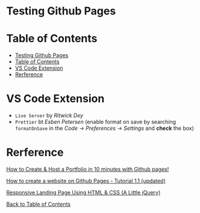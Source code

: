 # Testing Github Pages

# Table of Contents

- [Testing Github Pages](#testing-github-pages)
- [Table of Contents](#table-of-contents)
- [VS Code Extension](#vs-code-extension)
- [Rerference](#rerference)

# VS Code Extension

- `Live Server` by _Ritwick Dey_
- `Prettier` bt _Esben Petersen_ (enable format on save by searching `formatOnSave` in the _Code -> Preferences -> Settings_ and **check** the box)

# Rerference

[How to Create & Host a Portfolio in 10 minutes with Github pages!](https://www.youtube.com/watch?v=u-RLu_8kwA0&list=PLzVHeRWfF3zKyPBedJEKypkF1fp5fUg7_&index=1)

[How to create a website on Github Pages - Tutorial 1.1 (updated)](https://www.youtube.com/watch?v=QdSsRPAcrzM&list=PLzVHeRWfF3zKyPBedJEKypkF1fp5fUg7_&index=2)

[Responsive Landing Page Using HTML & CSS (A Little jQuery)](https://youtu.be/GJXXf3_dcng)

[Back to Table of Contents](#table-of-contents)
